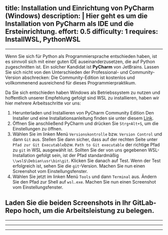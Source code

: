 title: Installation und Einrichtung von PyCharm (Windows)
description: |
  Hier geht es um die Installation von PyCharm als IDE und die Ersteinrichtung.
effort: 0.5
difficulty: 1
requires: InstallWSL, PythonWSL
---
---

Wenn Sie sich für Python als Programmiersprache entschieden haben, ist es sinnvoll sich mit einer guten IDE auseinanderzusetzen, die auf Python zugeschnitten ist.
Ein solcher Kandidat ist **PyCharm** von JetBrains.
Lassen Sie sich nicht von den Unterschieden der Professional- und Community-Version abschrecken: Die Community-Edition ist kostenlos und vollkommenend ausreichend für dieses Programmierpraktikum.

Da Sie sich entschieden haben Windows als Betriebssystem zu nutzen und hoffentlich unserer Empfehlung gefolgt sind WSL zu installieren, haben wir hier mehrere Arbeitsschritte vor uns: 

1. Herunterladen und Installieren von PyCharm Community Edition
   Den Installer und eine Installationsanleitung finden sie unter diesem [Link](https://www.jetbrains.com/de-de/pycharm/download/#section=windows).
2. Öffnen Sie anschließend PyCharm und drücken Sie `Strg+Alt+S`, um die Einstellungen zu öffnen.
3. Wählen Sie im linken Menü `Versionskontrolle` bzw. `Version Control` und dann `Git` aus. Stellen Sie dann sicher, dass auf der rechten Seite unter `Pfad zur Git Executable`bzw. `Path to Git executable` der richtige Pfad zu `git` in WSL ausgewählt ist. Sollten Sie der von uns gegebenen WSL-Installation gefolgt sein, ist der Pfad standardmäßig `\\wsl$\Debian\usr\bin\git`. Klicken Sie danach auf Test. Wenn der Test erfolgreich ist, sehen Sie die `git`-Version. Machen Sie nun einen Screenshot vom Einstellungsfenster.
4. Wählen Sie jetzt im linken Menü `Tools` und dann `Terminal` aus. Ändern Sie den Pfad zur Shell auf `wsl.exe`. Machen Sie nun einen Screenshot vom Einstellungsfenster.

Laden Sie die beiden Screenshots in Ihr GitLab-Repo hoch, um die Arbeitsleistung zu belegen.
---
---

---
---